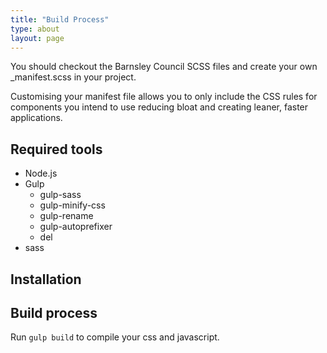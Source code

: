 ```yaml
---
title: "Build Process"
type: about
layout: page
---
```


You should checkout the Barnsley Council SCSS files and create your own _manifest.scss in your project. 

Customising your manifest file allows you to only include the CSS rules for components you intend to use reducing bloat and creating leaner, faster applications.

## Required tools

- Node.js
- Gulp
    + gulp-sass
    + gulp-minify-css
    + gulp-rename
    + gulp-autoprefixer
    + del
- sass

## Installation

## Build process

Run `gulp build` to compile your css and javascript.
